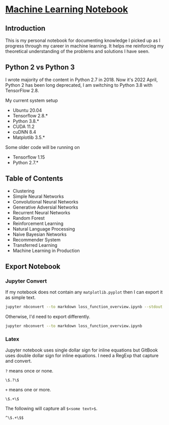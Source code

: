 # [Machine Learning Notebook](https://calvinfeng.gitbook.io/machine-learning-notebook/)

## Introduction

This is my personal notebook for documenting knowledge I picked up as I progress through my career
in machine learning. It helps me reinforcing my theoretical understanding of the problems and
solutions I have seen.

## Python 2 vs Python 3

I wrote majority of the content in Python 2.7 in 2018. Now it's 2022 April, Python 2 has been long
deprecated, I am switching to Python 3.8 with TensorFlow 2.8.

My current system setup

- Ubuntu 20.04
- Tensorflow 2.8.*
- Python 3.8.*
- CUDA 11.2
- cuDNN 8.4
- Matplotlib 3.5.*

Some older code will be running on

- Tensorflow 1.15
- Python 2.7.*

## Table of Contents

* Clustering
* Simple Neural Networks
* Convolutional Neural Networks
* Generative Adversial Networks
* Recurrent Neural Networks
* Random Forest
* Reinforcement Learning
* Natural Language Processing
* Naive Bayesian Networks
* Recommender System
* Transferred Learning
* Machine Learning in Production

## Export Notebook

### Jupyter Convert

If my notebook does not contain any `matplotlib.pyplot` then I can export it as simple text.

```bash
jupyter nbconvert --to markdown loss_function_overview.ipynb --stdout
```

Otherwise, I'd need to export differently.

```bash
jupyter nbconvert --to markdown loss_function_overview.ipynb
```

### Latex

Jupyter notebook uses single dollar sign for inline equations but GitBook uses double dollar sign
for inline equations. I need a RegExp that capture and convert.

`?` means once or none.

```regexp
\$.?\$
```

`+` means one or more.

```regexp
\$.+\$
```

The following will capture all `$<some text>$`.

```regexp
^\$.+\$$
```
